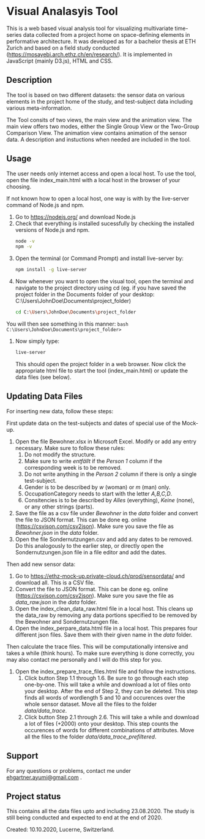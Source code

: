 # Visual Analasyis Tool

This is a web based visual analysis tool for visualizing multivariate time-series data collected from a project home on space-defining elements in performative architecture.
It was developed as for a bachelor thesis at ETH Zurich and based on a field study conducted (https://mosayebi.arch.ethz.ch/en/research/).
It is implemented in JavaScript (mainly D3.js), HTML and CSS.

## Description

The tool is based on two different datasets: the sensor data on various elements in the project home of the study, 
and test-subject data including various meta-information.

The Tool consits of two views, the main view and the animation view.
The main view offers two modes, either the Single Group View or the Two-Group Comparison View.
The animation view contains animation of the sensor data.
A description and instuctions when needed are included in the tool.

## Usage

The user needs only internet access and open a local host.
To use the tool, open the file index_main.html with a local host in the browser of your choosing.

If not known how to open a local host, one way is with by the live-server command of Node.js and npm.

1. Go to https://nodejs.org/ and download Node.js
1. Check that everything is installed sucessfully by checking the installed versions of Node.js and npm.
    ```bash
    node -v
    npm -v
    ```
1. Open the terminal (or Command Prompt) and install live-server by:
    ```bash
    npm install -g live-server
    ```
1. Now whenever you want to open the visual tool, open the terminal and navigate to the project directory using cd (eg. if you have saved the project folder in the Documents folder of your desktop:  C:\Users\JohnDoe\Documents\project_folder)
    ```bash
    cd C:\Users\JohnDoe\Documents\project_folder
    ```
You will then see something in this manner:
    ```bash
    C:\Users\JohnDoe\Documents\project_folder>
    ```
1. Now simply type:
    ```bash
    live-server
    ```
    This should open the project folder in a web browser.
    Now click the appropriate html file to start the tool (index_main.html) or update the data files (see below).


## Updating Data Files

For inserting new data, follow these steps:

First update data on the test-subjects and dates of special use of the Mock-up.
1. Open the file Bewohner.xlsx in Microsoft Excel. Modify or add any entry necessary. Make sure to follow these rules:
    1. Do not modify the structure.
    1. Make sure to write _entfällt_ if the _Person 1_ column if the corresponding week is to be removed.
    1. Do not write anything in the _Person 2_ column if there is only a single test-subject.
    1. Gender is to be described by _w_ (woman) or _m_ (man) only.
    1. OccupationCategory needs to start with the letter _A,B,C,D_.
    1. Consitencies is to be described by _Alles_ (everything), _Keine_ (none), or any other strings (parts).
1. Save the file as a csv file under _Bewohner_ in the _data_ folder and convert the file to JSON format. This can be done eg. online (https://csvjson.com/csv2json). Make sure you save the file as *Bewohner.json* in the *data* folder.
1. Open the file Sondernutzungen.csv and add any dates to be removed. Do this analogously to the earlier step, or directly open the Sondernutzungen.json file in a file editor and add the dates.

Then add new sensor data:
1. Go to https://ethz-mock-up.private-cloud.ch/prod/sensordata/ and download all. This is a CSV file.
1. Convert the file to JSON format. This can be done eg. online (https://csvjson.com/csv2json). Make sure you save the file as *data_raw.json* in the *data* folder.
1. Open the index_clean_data_raw.html file in a local host. This cleans up the data_raw by removing any data portions specified to be removed by the Bewohner and Sondernutzungen file.
1. Open the index_perpare_data.html file in a local host. This prepares four different json files. Save them with their given name in the _data_ folder.

Then calculate the trace files. This will be computationally intensive and takes a while (think hours). To make sure everything is done correctly, you may also contact me personally and I will do this step for you.
1. Open the index_prepare_trace_files.html file and follow the instructions.
    1. Click button Step 1.1 through 1.6. Be sure to go through each step one-by-one. This will take a while and download a lot of files onto your desktop. After the end of Step 2, they can be deleted. This step finds all words of wordlength 5 and 10 and occurences over the whole sensor dataset. Move all the files to the folder *data/data_trace*.
    1. Click button Step 2.1 through 2.6. This will take a while and download a lot of files (+2000) onto your desktop. This step counts the occurences of words for different combinations of attributes.  Move all the files to the folder *data/data_trace_prefiltered*.

## Support

For any questions or problems, contact me under ehgartner.ayumi@gmail.com .

## Project status

This contains all the data files upto and including 23.08.2020.
The study is still being conducted and expected to end at the end of 2020.

Created: 10.10.2020, Lucerne, Switzerland.